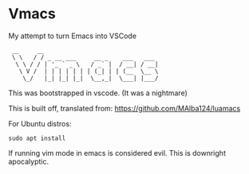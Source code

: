# Vmacs
 My attempt to turn Emacs into VSCode
```
 __     __                                
 \ \   / / _ __ ___     __ _    ___   ___ 
  \ \ / / | '_ ` _ \   / _` |  / __| / __|
   \ V /  | | | | | | | (_| | | (__  \__ \
    \_/   |_| |_| |_|  \__,_|  \___| |___/
```

This was bootstrapped in vscode. (It was a nightmare)

This is built off, translated from: https://github.com/MAlba124/luamacs

For Ubuntu distros:

```
sudo apt install 
```

If running vim mode in emacs is considered evil. This is downright apocalyptic.